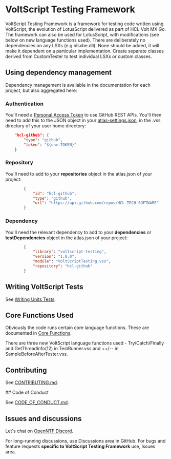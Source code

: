 # VoltScript Testing Framework

VoltScript Testing Framework is a framework for testing code written using VoltScript, the evolution of LotusScript delivered as part of HCL Volt MX Go. The framework can also be used for LotusScript, with modifications (see below on new language functions used). There are deliberately no dependencies on any LSXs (e.g nlsxbe.dll). None should be added, it will make it dependent on a particular implementation. Create separate classes derived from CustomTester to test individual LSXs or custom classes.

## Using dependency management

Dependency management is available in the documentation for each project, but also aggregated here:

### Authentication

You'll need a [Personal Access Token](../howto/writing/archipelago.md#github-personal-access-token) to use GitHub REST APIs. You'll then need to add this to the JSON object in your [atlas-settings.json](../howto/writing/archipelago.md#atlas-settingsjson), in the .vss directory of your user home directory:

```json
    "hcl-github": {
        "type": "github",
        "token": "${env.TOKEN}"
    }
```

### Repository

You'll need to add to your **repositories** object in the atlas.json of your project:

```json
        {
            "id": "hcl-github",
            "type": "github",
            "url": "https://api.github.com/repos/HCL-TECH-SOFTWARE"
        }
```

### Dependency

You'll need the relevant dependency to add to your **dependencies** or **testDependencies** object in the atlas.json of your project:

```json
        {
            "library": "voltscript-testing",
            "version": "1.0.0",
            "module": "VoltScriptTesting.vss",
            "repository": "hcl-github"
        }
```

## Writing VoltScript Tests

See [Writing Units Tests](/docs/howto/writingtests.md).

## Core Functions Used

Obviously the code runs certain core language functions. These are documented in [Core Functions](/docs/references/CoreFunctions.md).

There are three new VoltScript language functions used - Try/Catch/Finally and GetThreadInfo(12) in TestRunner.vss and ++/-- in SampleBeforeAfterTester.vss.

## Contributing

See [CONTRIBUTING.md](contributing.md).

## Code of Conduct

See [CODE_OF_CONDUCT.md](code_of_conduct.md).

## Issues and discussions

Let's chat on [OpenNTF Discord](https://openntf.org/discord).

For long-running discussions, use Discussions area in GitHub. For bugs and feature requests **specific to VoltScript Testing Framework** use, Issues area.